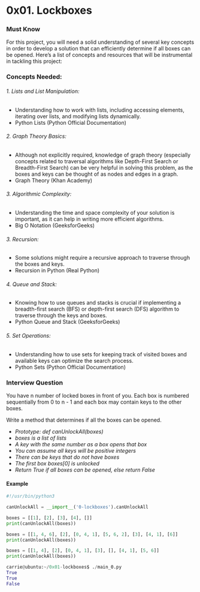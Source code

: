 # 0x01. Lockboxes

### Must Know
For this project, you will need a solid understanding of several key concepts in order to develop a solution that can efficiently determine if all boxes can be opened. Here’s a list of concepts and resources that will be instrumental in tackling this project:

### Concepts Needed:
###### 1. Lists and List Manipulation:
- Understanding how to work with lists, including accessing elements, iterating over lists, and modifying lists dynamically.
- Python Lists (Python Official Documentation)

###### 2. Graph Theory Basics:
- Although not explicitly required, knowledge of graph theory (especially concepts related to traversal algorithms like Depth-First Search or Breadth-First Search) can be very helpful in solving this problem, as the boxes and keys can be thought of as nodes and edges in a graph.
- Graph Theory (Khan Academy)

###### 3. Algorithmic Complexity:
- Understanding the time and space complexity of your solution is important, as it can help in writing more efficient algorithms.
- Big O Notation (GeeksforGeeks)

###### 3. Recursion:
- Some solutions might require a recursive approach to traverse through the boxes and keys.
- Recursion in Python (Real Python)

###### 4. Queue and Stack:
- Knowing how to use queues and stacks is crucial if implementing a breadth-first search (BFS) or depth-first search (DFS) algorithm to traverse through the keys and boxes.
- Python Queue and Stack (GeeksforGeeks)

###### 5. Set Operations:
- Understanding how to use sets for keeping track of visited boxes and available keys can optimize the search process.
- Python Sets (Python Official Documentation)

### Interview Question

You have n number of locked boxes in front of you. Each box is numbered sequentially from 0 to n - 1 and each box may contain keys to the other boxes.

Write a method that determines if all the boxes can be opened.

- *Prototype: def canUnlockAll(boxes)*
- *boxes is a list of lists*
- *A key with the same number as a box opens that box*
- *You can assume all keys will be positive integers*
- *There can be keys that do not have boxes*
- *The first box boxes[0] is unlocked*
- *Return True if all boxes can be opened, else return False*

#### Example
```python
#!/usr/bin/python3

canUnlockAll = __import__('0-lockboxes').canUnlockAll

boxes = [[1], [2], [3], [4], []]
print(canUnlockAll(boxes))

boxes = [[1, 4, 6], [2], [0, 4, 1], [5, 6, 2], [3], [4, 1], [6]]
print(canUnlockAll(boxes))

boxes = [[1, 4], [2], [0, 4, 1], [3], [], [4, 1], [5, 6]]
print(canUnlockAll(boxes))

carrie@ubuntu:~/0x01-lockboxes$ ./main_0.py
True
True
False
